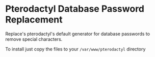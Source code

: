 # Pterodactyl Database Password Replacement
 Replace's pterodactyl's default generator for database passwords to remove special characters.

To install just copy the files to your `/var/www/pterodactyl` directory
